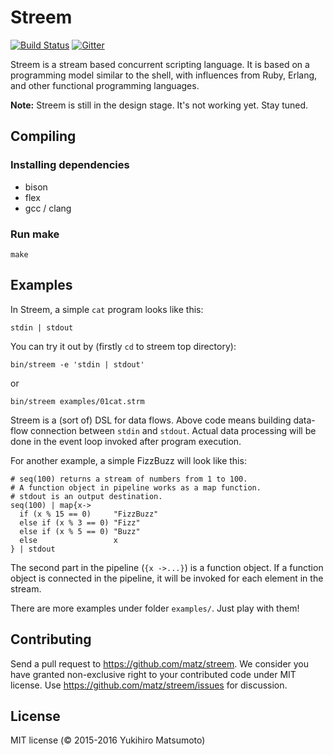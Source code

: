 # Streem

[![Build Status](https://github.com/matz/streem/workflows/ci/badge.svg)](https://github.com/matz/streem/actions?query=workflow%3Aci)
[![Gitter](https://badges.gitter.im/JoinChat.svg)](https://gitter.im/matz/streem?utm_source=badge&utm_medium=badge&utm_campaign=pr-badge&utm_content=badge)

Streem is a stream based concurrent scripting language. It is based on a
programming model similar to the shell, with influences from Ruby, Erlang, and
other functional programming languages.

__Note:__ Streem is still in the design stage. It's not working yet. Stay tuned.

## Compiling

### Installing dependencies

* bison
* flex
* gcc / clang

### Run make

```shell
make
```

## Examples

In Streem, a simple `cat` program looks like this:

```
stdin | stdout
```

You can try it out by (firstly `cd` to streem top directory):

```shell
bin/streem -e 'stdin | stdout'
```

or

```shell
bin/streem examples/01cat.strm
```

Streem is a (sort of) DSL for data flows. Above code means
building data-flow connection between `stdin` and `stdout`.
Actual data processing will be done in the event loop
invoked after program execution.

For another example, a simple FizzBuzz will look like this:

```
# seq(100) returns a stream of numbers from 1 to 100.
# A function object in pipeline works as a map function.
# stdout is an output destination.
seq(100) | map{x->
  if (x % 15 == 0)     "FizzBuzz"
  else if (x % 3 == 0) "Fizz"
  else if (x % 5 == 0) "Buzz"
  else                 x
} | stdout
```

The second part in the pipeline (`{x ->...}`) is a function
object. If a function object is connected in the pipeline,
it will be invoked for each element in the stream.

There are more examples under folder `examples/`. Just play with them!

## Contributing

Send a pull request to <https://github.com/matz/streem>.  We consider
you have granted non-exclusive right to your contributed code under
MIT license. Use <https://github.com/matz/streem/issues> for
discussion.

## License

MIT license (&copy; 2015-2016 Yukihiro Matsumoto)
